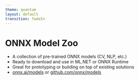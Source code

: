 ```yaml
---
theme: quantum
layout: default
transition: fadeIn
---
```


# ONNX Model Zoo
- A collection of pre-trained ONNX models (CV, NLP, etc.)
- Ready to download and use in ML.NET or ONNX Runtime
- Great for prototyping or building on top of existing solutions
- [onnx.ai/models](https://onnx.ai/models/) or [github.com/onnx/models](https://github.com/onnx/models)